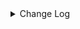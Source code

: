 <details><summary> Change Log </summary>

| Change | Commit | Version |
| --- | --- | --- |
|[Feature][Connector-V2] Iceberg add glue catalog support (#9247)|https://github.com/apache/seatunnel/commit/ecff2e8618|2.3.11|
|[Improve] Remove useless iceberg sink config `iceberg.table.config` (#9307)|https://github.com/apache/seatunnel/commit/fbdf39ebf2|2.3.11|
|[Improve][connector-iceberg] fix schema change event (#9217)|https://github.com/apache/seatunnel/commit/56669095b7|2.3.11|
|[Feature][Transform] Support define sink column type (#9114)|https://github.com/apache/seatunnel/commit/ab7119e507|2.3.11|
|[Feat][Connector-v2][Iceberg]support filter conditions in iceberg source (#9095)|https://github.com/apache/seatunnel/commit/0eb72780ee|2.3.11|
|[Feature][Checkpoint] Add check script for source/sink state class serialVersionUID missing (#9118)|https://github.com/apache/seatunnel/commit/4f5adeb1c7|2.3.11|
|[Fix][API] Fixed not invoke the `SinkAggregatedCommitter`&#x27;s init method (#9070)|https://github.com/apache/seatunnel/commit/df0d11d632|2.3.11|
|[Improve] iceberg options (#8967)|https://github.com/apache/seatunnel/commit/82a374ec87|2.3.10|
|[Improve] restruct connector common options (#8634)|https://github.com/apache/seatunnel/commit/f3499a6eeb|2.3.10|
|[Feature][Iceberg] Support read multi-table (#8524)|https://github.com/apache/seatunnel/commit/2bfb97e502|2.3.10|
|[Improve][Iceberg] Filter catalog table primaryKey is empty (#8413)|https://github.com/apache/seatunnel/commit/857aab5e83|2.3.9|
|[Improve][Connector-V2] Reduce the create times of iceberg sink writer (#8155)|https://github.com/apache/seatunnel/commit/45a7a715a2|2.3.9|
|[Improve][dist]add shade check rule (#8136)|https://github.com/apache/seatunnel/commit/51ef800016|2.3.9|
|[Feature][Iceberg] Support custom delete sql for sink savemode (#8094)|https://github.com/apache/seatunnel/commit/29ca928c36|2.3.9|
|[Improve][Connector-V2] Reduce the request times of iceberg load table (#8149)|https://github.com/apache/seatunnel/commit/555f5eb404|2.3.9|
|[Feature][Core] Support cdc task ddl restore for zeta (#7463)|https://github.com/apache/seatunnel/commit/8e322281ed|2.3.9|
|[Improve][Iceberg] Support table comment for catalog (#7936)|https://github.com/apache/seatunnel/commit/72ab38f317|2.3.9|
|[Feature][Restapi] Allow metrics information to be associated to logical plan nodes (#7786)|https://github.com/apache/seatunnel/commit/6b7c53d03c|2.3.9|
|[Fix][Connector-V2] Fix iceberg throw java: package sun.security.krb5 does not exist when use jdk 11 (#7734)|https://github.com/apache/seatunnel/commit/116af4febc|2.3.8|
|[Hotfix][Connector-V2] Release resources when task is closed for iceberg sinkwriter (#7729)|https://github.com/apache/seatunnel/commit/ff281183bd|2.3.8|
|[Fix][Connector-V2] Fixed iceberg sink can not handle uppercase fields (#7660)|https://github.com/apache/seatunnel/commit/b7be0cb4a1|2.3.8|
|[Hotfix][CDC] Fix ddl duplicate execution error when config multi_table_sink_replica (#7634)|https://github.com/apache/seatunnel/commit/23ab3edbbb|2.3.8|
|[Improve][Iceberg] Add savemode create table primaryKey testcase (#7641)|https://github.com/apache/seatunnel/commit/6b36f90f4d|2.3.8|
|[Hotfix] Fix iceberg missing column comment when savemode create table (#7608)|https://github.com/apache/seatunnel/commit/b35bd94bfb|2.3.8|
|[Improve][Connector-V2] Remove hard code iceberg table format version (#7500)|https://github.com/apache/seatunnel/commit/f49b263e65|2.3.8|
|[Improve][API] Move catalog open to SaveModeHandler (#7439)|https://github.com/apache/seatunnel/commit/8c2c5c79a1|2.3.8|
|[Feature][Connector-V2][Iceberg] Support Iceberg Kerberos (#7246)|https://github.com/apache/seatunnel/commit/e3001207c8|2.3.8|
|[Improve][Connector] Add multi-table sink option check (#7360)|https://github.com/apache/seatunnel/commit/2489f6446b|2.3.7|
|[Feature][Core] Support using upstream table placeholders in sink options and auto replacement (#7131)|https://github.com/apache/seatunnel/commit/c4ca74122c|2.3.6|
|[Bug][Connector-Iceberg]fix create iceberg v2 table with pks (#6895)|https://github.com/apache/seatunnel/commit/40d2c1b213|2.3.6|
|[Feature][Connector-V2] Iceberg-sink supports writing data to branches (#6697)|https://github.com/apache/seatunnel/commit/e3103535cc|2.3.6|
|[Fix][Connector-V2] Fix connector support SPI but without no args constructor (#6551)|https://github.com/apache/seatunnel/commit/5f3c9c36a5|2.3.5|
|[Improve] Add SaveMode log of process detail (#6375)|https://github.com/apache/seatunnel/commit/b0d70ce224|2.3.5|
|[Improve][Zeta] Add classloader cache mode to fix metaspace leak (#6355)|https://github.com/apache/seatunnel/commit/9c3c2f183d|2.3.5|
|[Improve][API] Unify type system api(data &amp; type) (#5872)|https://github.com/apache/seatunnel/commit/b38c7edcc9|2.3.5|
|[Feature] Supports iceberg sink #6198 (#6265)|https://github.com/apache/seatunnel/commit/18d3e86194|2.3.5|
|[Test][E2E] Add thread leak check for connector (#5773)|https://github.com/apache/seatunnel/commit/1f2f3fc5f0|2.3.4|
|[Improve][Common] Introduce new error define rule (#5793)|https://github.com/apache/seatunnel/commit/9d1b2582b2|2.3.4|
|[BUG][Connector-V2] Iceberg source lost data with parallelism option (#5732)|https://github.com/apache/seatunnel/commit/7f3b4be075|2.3.4|
|[Dependency]Bump org.apache.avro:avro in /seatunnel-connectors-v2/connector-iceberg (#5582)|https://github.com/apache/seatunnel/commit/13753a927b|2.3.4|
|[Improve][Pom] Add junit4 to the root pom (#5611)|https://github.com/apache/seatunnel/commit/7b4f7db2a2|2.3.4|
|Support config column/primaryKey/constraintKey in schema (#5564)|https://github.com/apache/seatunnel/commit/eac76b4e50|2.3.4|
|[Doc][Iceberg] Improved iceberg documentation (#5335)|https://github.com/apache/seatunnel/commit/659a68a0be|2.3.4|
|[Hotfix] Fix com.google.common.base.Preconditions to seatunnel shade one (#5284)|https://github.com/apache/seatunnel/commit/ed5eadcf73|2.3.3|
|[Hotfix][Connector][Iceberg] Fix iceberg source stream mode init error (#4638)|https://github.com/apache/seatunnel/commit/64760eed4d|2.3.2|
|Merge branch &#x27;dev&#x27; into merge/cdc|https://github.com/apache/seatunnel/commit/4324ee1912|2.3.1|
|[Improve][Project] Code format with spotless plugin.|https://github.com/apache/seatunnel/commit/423b583038|2.3.1|
|[Improve][SourceConnector] Unifie Iceberg source fields to schema (#3959)|https://github.com/apache/seatunnel/commit/20e1255fab|2.3.1|
|[improve][api] Refactoring schema parse (#4157)|https://github.com/apache/seatunnel/commit/b2f573a13e|2.3.1|
|[Improve][build] Give the maven module a human readable name (#4114)|https://github.com/apache/seatunnel/commit/d7cd601051|2.3.1|
|[Improve][Project] Code format with spotless plugin. (#4101)|https://github.com/apache/seatunnel/commit/a2ab166561|2.3.1|
|[Improve][Connector-V2][Iceberg] Unified exception for iceberg source connector (#3677)|https://github.com/apache/seatunnel/commit/e24843515f|2.3.1|
|[Feature][Connector] add get source method to all source connector (#3846)|https://github.com/apache/seatunnel/commit/417178fb84|2.3.1|
|[Feature][API &amp; Connector &amp; Doc] add parallelism and column projection interface (#3829)|https://github.com/apache/seatunnel/commit/b9164b8ba1|2.3.1|
|[Hotfix][OptionRule] Fix option rule about all connectors (#3592)|https://github.com/apache/seatunnel/commit/226dc6a119|2.3.0|
|[Feature][Connector-V2][Iceberg] Modify the scope of flink-shaded-hadoop-2 to provided to be compatible with hadoop3.x (#3046)|https://github.com/apache/seatunnel/commit/b38c50789f|2.3.0|
|[Feature][Connector V2] expose configurable options in Iceberg (#3394)|https://github.com/apache/seatunnel/commit/bd9a313ded|2.3.0|
|[Improve][Connector][Iceberg] Improve code. (#3065)|https://github.com/apache/seatunnel/commit/9f38e3da74|2.3.0-beta|
|[Code-Improve][Iceberg] Use automatic resource management to replace &#x27;try - finally&#x27; code block. (#2909)|https://github.com/apache/seatunnel/commit/b7f640724b|2.3.0-beta|
|[Feature][Connector-V2] Add iceberg source connector (#2615)|https://github.com/apache/seatunnel/commit/ffc6088a79|2.2.0-beta|

</details>
